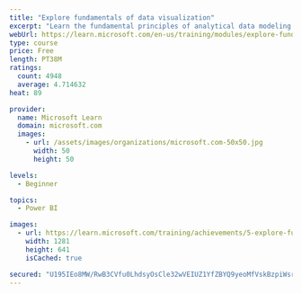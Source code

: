 ```yaml
---
title: "Explore fundamentals of data visualization"
excerpt: "Learn the fundamental principles of analytical data modeling and data visualization, using Microsoft Power BI as a platform to explore these principles in action."
webUrl: https://learn.microsoft.com/en-us/training/modules/explore-fundamentals-data-visualization/
type: course
price: Free
length: PT38M
ratings:
  count: 4948
  average: 4.714632
heat: 89

provider:
  name: Microsoft Learn
  domain: microsoft.com
  images:
    - url: /assets/images/organizations/microsoft.com-50x50.jpg
      width: 50
      height: 50

levels:
  - Beginner

topics:
  - Power BI

images:
  - url: https://learn.microsoft.com/training/achievements/5-explore-fundamentals-of-data-visualization-social.png
    width: 1281
    height: 641
    isCached: true

secured: "U195IEo8MW/RwB3CVfu0LhdsyOsCle32wVEIUZ1YfZBYQ9yeoMfVskBzpiWsrVMReqhwjKhHg56kqHXZVKr1sXQem+mbHk5azftXPCyEm/xg3H0ICygKLgqyfkpXg70ulkqM2j2TRf05hXtuu33jNRODMfyCMwKGK6eJyHVzqiJSKu1Pi9bQdYqjDj0jvJ4nez1sN+892Y3qCklOwBGza4FbWVxdWbd0f1QCIqjuXpq8AZ2oJG9nCpLP9QVu3zxM3aIeJ07BVzt/y6+IJLL+Q83T5ZVxwTM7UP9BIj8lHaX00ur0/mPSXs5sJvxBWupCWJ+TgsQGO6N049k13tJbkN7iTcl7cNiv1TJMGfDNRghDyVh68HOF1pzzmgN9oqD3E5co15EGYk1G6wBM9KJIZb29Xk3OQexnEu6TH7Wl4Zc=;Z691K0MAMwEvFvugWAFjQA=="
---
```


